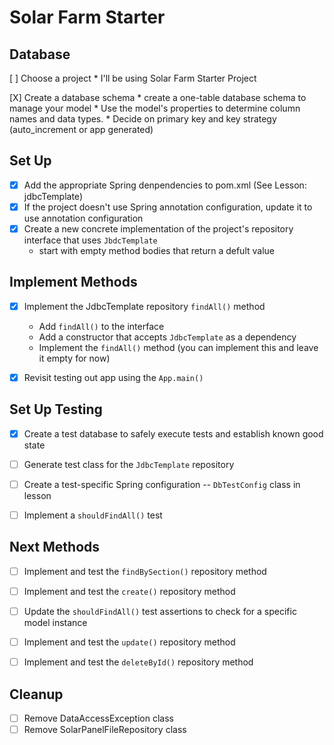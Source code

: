 
# Solar Farm Starter
## Database 
[ ] Choose a project
    * I'll be using Solar Farm Starter Project 

[X] Create a database schema 
    * create a one-table database schema to manage your model
    * Use the model's properties to determine column names and data types. 
    * Decide on primary key and key strategy (auto_increment or app generated)

## Set Up 
* [X] Add the appropriate Spring denpendencies to pom.xml (See Lesson: jdbcTemplate)
* [X] If the project doesn't use Spring annotation configuration, update it to use annotation configuration 
* [X] Create a new concrete implementation of the project's repository interface that uses `JbdcTemplate` 
    * start with empty method bodies that return a defult value 

## Implement Methods
* [X] Implement the JdbcTemplate repository `findAll()` method
  * Add `findAll()` to the interface 
  * Add a constructor that accepts `JdbcTemplate` as a dependency
  * Implement the `findAll()` method (you can implement this and leave it empty for now)

* [X] Revisit testing out app using the `App.main()`

## Set Up Testing  
* [X] Create a test database to safely execute tests and establish known good state

* [ ] Generate test class for the `JdbcTemplate` repository

* [ ] Create a test-specific Spring configuration -- `DbTestConfig` class in lesson

* [ ] Implement a `shouldFindAll()` test

## Next Methods

* [ ] Implement and test the `findBySection()` repository method

* [ ] Implement and test the `create()` repository method

* [ ] Update the `shouldFindAll()` test assertions to check for a specific model instance

* [ ] Implement and test the `update()` repository method

* [ ] Implement and test the `deleteById()` repository method

## Cleanup

* [ ] Remove DataAccessException class
* [ ] Remove SolarPanelFileRepository class